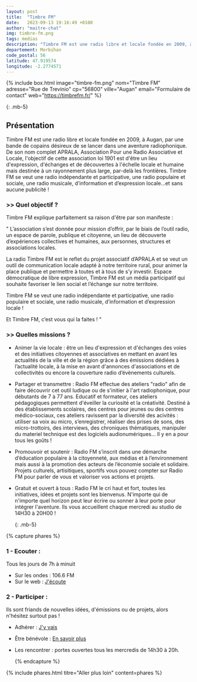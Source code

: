```yaml
---
layout: post
title:  "Timbre FM"
date:   2023-09-13 19:16:49 +0100
author: "maitre-chat"
img: timbre-fm.png
tags: medias
description: "Timbre FM est une radio libre et locale fondée en 2009, à Augan, par une bande de copains désireux de se lancer dans une aventure radiophonique. De son nom complet APRALA, Association Pour une Radio Associative et Locale, l'objectif de cette association loi 1901 est d'être un lieu d'expression, d'échanges et de découvertes à l'échelle locale et humaine mais destinée à un rayonnement plus large, par-delà les frontières. Timbre FM se veut une radio indépendante et participative, une radio populaire et sociale, une radio musicale, d’information et d’expression locale...et sans aucune publicité !"
departement: Morbihan
code_postal: 56
latitude: 47.919574
longitude: -2.2774571
---
```


{% include box.html image="timbre-fm.png" nom="Timbre FM" adresse="Rue de Trevinio" cp="56800" ville="Augan" email="Formulaire de contact" web="https://timbrefm.fr/" %}

{: .mb-5}

## Présentation


Timbre FM est une radio libre et locale fondée en 2009, à Augan, par une bande de copains désireux de se lancer dans une aventure radiophonique. De son nom complet APRALA, Association Pour une Radio Associative et Locale, l'objectif de cette association loi 1901 est d'être un lieu d'expression, d'échanges et de découvertes à l'échelle locale et humaine mais destinée à un rayonnement plus large, par-delà les frontières. Timbre FM se veut une radio indépendante et participative, une radio populaire et sociale, une radio musicale, d’information et d’expression locale...et sans aucune publicité !


### >> Quel objectif ?


Timbre FM explique parfaitement sa raison d'être par son manifeste : 

" L’association s’est donnée pour mission d’offrir, par le biais de l’outil radio, un espace de parole, publique et citoyenne, un lieu de découverte d’expériences collectives et humaines, aux personnes, structures et associations locales.

La radio Timbre FM est le reflet du projet associatif d’APRALA et se veut un outil de communication locale adapté à notre territoire rural, pour animer la place publique et permettre à toutes et à tous de s’y investir. Espace démocratique de libre expression, Timbre FM est un média participatif qui souhaite favoriser le lien social et l’échange sur notre territoire.

Timbre FM se veut une radio indépendante et participative, une radio populaire et sociale, une radio musicale, d’information et d’expression locale !

Et Timbre FM, c’est vous qui la faites ! "


### >> Quelles missions ?



- Animer la vie locale : être un lieu d'expression et d'échanges des voies et des initiatives citoyennes et associatives en mettant en avant les actualités de la ville et de la région grâce à des émissions dédiées à l’actualité locale, à la mise en avant d'annonces d'associations et de collectivités ou encore la couverture radio d’évènements culturels. 

- Partager et transmettre : Radio FM effectue des ateliers "radio" afin de faire découvrir cet outil ludique ou de s'initier à l'art radiophonique, pour débutants de 7 à 77 ans. Educatif et formateur, ces ateliers pédagogiques permettent d'éveiller la curiosité et la créativité. Destiné à des établissements scolaires, des centres pour jeunes ou des centres médico-sociaux, ces ateliers ravissent par la diversité des acivités :  utiliser sa voix au micro, s’enregistrer, réaliser des prises de sons, des micro-trottoirs, des interviews, des chroniques thématiques, manipuler du materiel technique est des logiciels audionumériques… Il y en a pour tous les goûts !

- Promouvoir et soutenir : Radio FM s’inscrit dans une démarche d’éducation populaire à la citoyenneté, aux médias et à l’environnement mais aussi à la promotion des acteurs de l’économie sociale et solidaire. Projets culturels, artisitiques, sportifs vous pouvez compter sur Radio FM pour parler de vous et valoriser vos actions et projets.

- Gratuit et ouvert à tous : Radio FM le cri haut et fort, toutes les initiatives, idées et projets sont les bienvenus. N'importe qui de n'importe quel horizon peut leur écrire ou sonner à leur porte pour intégrer l'aventure. Ils vous accueillent chaque mercredi au studio de 14H30 à 20H00 !



  {: .mb-5}


{% capture phares %}
### 1 - Ecouter :
Tous les jours de 7h à minuit
- Sur les ondes : 106.6 FM
- Sur le web : <a href="https://www.acrimed.org/-Mediacritiques-" target="_blank">J'écoute</a>


### 2 - Participer :
Ils sont friands de nouvelles idées, d'émissions ou de projets, alors n'hésitez surtout pas ! 
- Adhérer : <a href="http://timbrefm.fr/non-classe/adherer-lassociation-aprala/" target="_blank">J'y vais</a>
- Être bénévole : <a href="http://timbrefm.fr/lassociation/etre-benevole/" target="_blank">En savoir plus</a>
- Les rencontrer : portes ouvertes tous les mercredis de 14h30 à 20h.


  {% endcapture %}

{% include phares.html titre="Aller plus loin" content=phares %}
